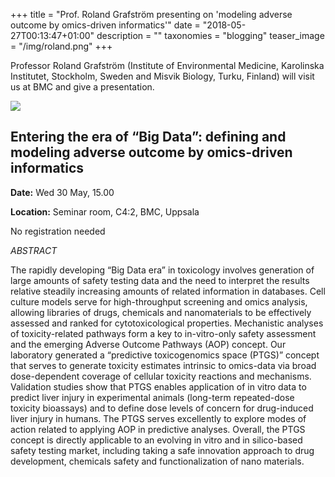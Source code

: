 +++
title = "Prof. Roland Grafström presenting on 'modeling adverse outcome by omics-driven informatics'"
date = "2018-05-27T00:13:47+01:00"
description = ""
taxonomies = "blogging"
teaser_image = "/img/roland.png"
+++

Professor Roland Grafström (Institute of Environmental Medicine, Karolinska Institutet, Stockholm, Sweden and Misvik Biology, Turku, Finland) will visit us at BMC and give a presentation.

![](/img/roland.png)


## Entering the era of “Big Data”: defining and modeling adverse outcome by omics-driven informatics

**Date:** Wed 30 May, 15.00

**Location:** Seminar room, C4:2, BMC, Uppsala

No registration needed


*ABSTRACT*

The rapidly developing “Big Data era” in toxicology involves generation of large amounts of safety testing data and the need to interpret the results relative steadily increasing amounts of related information in databases. Cell culture models serve for high-throughput screening and omics analysis, allowing libraries of drugs, chemicals and nanomaterials to be effectively assessed and ranked for cytotoxicological properties. Mechanistic analyses of toxicity-related pathways form a key to in-vitro-only safety assessment and the emerging Adverse Outcome Pathways (AOP) concept. Our laboratory generated a “predictive toxicogenomics space (PTGS)” concept that serves to generate toxicity estimates intrinsic to omics-data via broad dose-dependent coverage of cellular toxicity reactions and mechanisms. Validation studies show that PTGS enables application of in vitro data to predict liver injury in experimental animals (long-term repeated-dose toxicity bioassays) and to define dose levels of concern for drug-induced liver injury in humans. The PTGS serves excellently to explore modes of action related to applying AOP in predictive analyses. Overall, the PTGS concept is directly applicable to an evolving in vitro and in silico-based safety testing market, including taking a safe innovation approach to drug development, chemicals safety and functionalization of nano materials.



